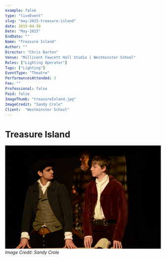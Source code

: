 ```yaml
---
example: false
type: "liveEvent"
slug: "may-2015-treasure-island"
date: 2015-04-30
Date: "May-2015"
EndDate: ""
Name: "Treasure Island"
Author: ""
Director: "Chris Barton"
Venue: "Millicent Fawcett Hall Studio | Westminster School"
Roles: ["Lighting Operator"]
Tags: ["Lighting"]
EventType: "Theatre"
PerformancesAttended: 3
Fee: ""
Professional: false
Paid: false
ImageThumb: "treasureIsland.jpg"
ImageCredit: "Sandy Crole"
Client:  "Westminster School"
---
```


# Treasure Island

![Image by Sandy Crole](./images/treasureIsland.jpg)
*Image Credit: Sandy Crole*

